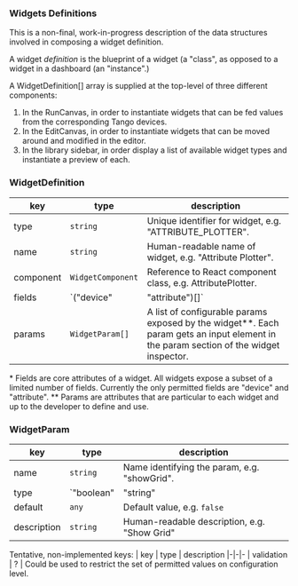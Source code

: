### Widgets Definitions

This is a non-final, work-in-progress description of the data structures involved in composing a widget definition.

A widget *definition* is the blueprint of a widget (a "class", as opposed to a widget in a dashboard (an "instance".)

A WidgetDefinition[] array is supplied at the top-level of three different components:
1. In the RunCanvas, in order to instantiate widgets that can be fed values from the corresponding Tango devices.
2. In the EditCanvas, in order to instantiate widgets that can be moved around and modified in the editor.
3. In the library sidebar, in order display a list of available widget types and instantiate a preview of each.

### WidgetDefinition

| key | type | description
|-|-|-
| type | `string` | Unique identifier for widget, e.g. "ATTRIBUTE_PLOTTER".
| name | `string` | Human-readable name of widget, e.g. "Attribute Plotter".
| component | `WidgetComponent` | Reference to React component class, e.g. AttributePlotter.
| fields | `("device" | "attribute")[]` | A list of fields required by the widget in order to connect*. Each field gets an input element in the field section of the widget inspector.
| params | `WidgetParam[]` | A list of configurable params exposed by the widget**. Each param gets an input element in the param section of the widget inspector.

\* Fields are core attributes of a widget. All widgets expose a subset of a limited number of fields. Currently the only permitted fields are "device" and "attribute".
\** Params are attributes that are particular to each widget and up to the developer to define and use.

### WidgetParam

| key | type | description
|-|-|-
| name | `string` | Name identifying the param, e.g. "showGrid".
| type | `"boolean" | "string" | "number"` | The type of the param, used among other things to determine the input element of the param in the editor inspector. A boolean gets a checkbox etc.
| default | `any` | Default value, e.g. `false`
| description | `string` | Human-readable description, e.g. "Show Grid"

Tentative, non-implemented keys:
| key | type | description
|-|-|-
| validation | ? | Could be used to restrict the set of permitted values on configuration level.
